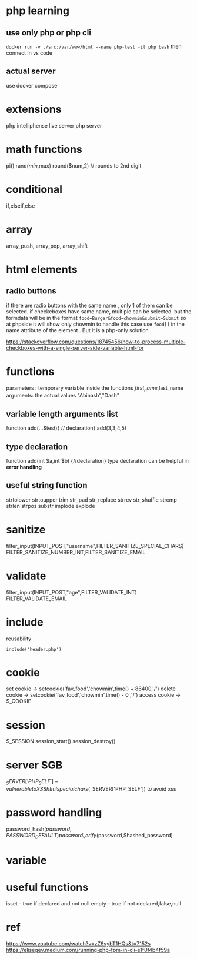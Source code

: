 # php learning

## use only php or php cli
`docker run -v ./src:/var/www/html --name php-test -it php bash`
then connect in vs code

## actual server
use docker compose

# extensions
php intelliphense
live server
php server

# math functions
pi()
rand($min,$max)
round($num,2) // rounds to 2nd digit

# conditional
if,elseif,else

# array
array_push, array_pop, array_shift

# html elements
## radio buttons
if there are radio buttons with the same name , only 1 of them can be selected.
if checkeboxes have same name, multiple can be selected. but the formdata will be in the format
`food=Burger&food=chowmin&submit=Submit`
so at phpside it will show only chowmin
to handle this case use `food[]` in the name attribute of the element . But it is a php-only solution

https://stackoverflow.com/questions/18745456/how-to-process-multiple-checkboxes-with-a-single-server-side-variable-html-for

# functions
parameters : temporary variable inside the functions $first_name,$last_name
arguments: the actual values "Abinash","Dash"

## variable length arguments list
function add(...$test){ // declaration}
add(3,3,4,5)

## type declaration
function add(int $a,int $b) {//declaration}
type declaration can be helpful in **error handling**

## useful string function
strtolower
strtoupper
trim
str_pad
str_replace
strrev
str_shuffle
strcmp
strlen
strpos
substr
implode
explode

# sanitize

filter_input(INPUT_POST,"username",FILTER_SANITIZE_SPECIAL_CHARS)
FILTER_SANITIZE_NUMBER_INT,FILTER_SANITIZE_EMAIL

# validate

filter_input(INPUT_POST,"age",FILTER_VALIDATE_INT)
FILTER_VALIDATE_EMAIL

# include
reusability

`include('header.php')`

# cookie
set cookie -> setcookie('fav_food','chowmin',time() + 86400,'/')
delete cookie -> setcookie('fav_food','chowmin',time() - 0 ,'/')
access cookie -> $_COOKIE

# session
$_SESSION
session_start()
session_destroy()

# server SGB

$_SERVER['PHP_SELF'] - vulnerable to XSS
htmlspecialchars($_SERVER['PHP_SELF']) to avoid xss

# password handling

password_hash($password,PASSWORD_DEFAULT)
password_verify($password,$hashed_password)

# variable

# useful functions
isset - true if declared and not null
empty - true if not declared,false,null


# ref
https://www.youtube.com/watch?v=zZ6vybT1HQs&t=7152s
https://elisegev.medium.com/running-php-fpm-in-cli-e1f0f4b4f59a

